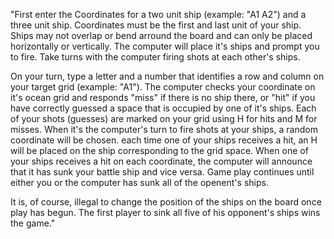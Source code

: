 "First enter the Coordinates for a two unit ship (example: \"A1 A2\") and
a three unit ship. Coordinates must be the first and last unit of your ship.
Ships may not overlap or bend arround the board and can only be placed
horizontally or vertically. The computer will place it's ships and prompt
you to fire. Take turns with the computer firing shots at each other's ships.

  On your turn, type a letter and a number that identifies a row and column
on your target grid (example: \"A1\"). The computer checks your coordinate
on it's ocean grid and responds \"miss\" if there is no ship there, or
\"hit\" if you have correctly guessed a space that is occupied by one of
it's ships. Each of your shots (guesses) are marked on your grid using H for
hits and M for misses. When it's the computer's turn to fire shots at your
ships, a random coordinate will be chosen. each time one of your ships
receives a hit, an H will be placed on the ship corresponding to the grid
space. When one of your ships receives a hit on each coordinate, the computer
will announce that it has sunk your battle ship and vice versa. Game play
continues until either you or the computer has sunk all of the openent's ships.

It is, of course, illegal to change the position of the ships on the board
once play has begun. The first player to sink all five of his opponent's
ships wins the game."
